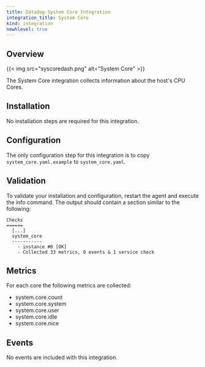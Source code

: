 ```yaml
---
title: Datadog-System Core Integration
integration_title: System Core
kind: integration
newhlevel: true
---
```


## Overview

{{< img src="syscoredash.png" alt="System Core" >}}

The System Core integration collects information about the host's CPU Cores.

## Installation

No installation steps are required for this integration.

## Configuration

The only configuration step for this integration is to copy `system_core.yaml.example` to `system_core.yaml`.

## Validation

To validate your installation and configuration, restart the agent and execute the info command. The output should contain a section similar to the following:


    Checks
    ======
      [...]
      system_core
      -----------
        - instance #0 [OK]
        - Collected 33 metrics, 0 events & 1 service check


## Metrics

For each core the following metrics are collected:

* system.core.count
* system.core.system
* system.core.user
* system.core.idle
* system.core.nice

## Events

No events are included with this integration.



